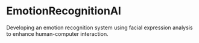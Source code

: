 # EmotionRecognitionAI
Developing an emotion recognition system using facial expression analysis to enhance human-computer interaction.
